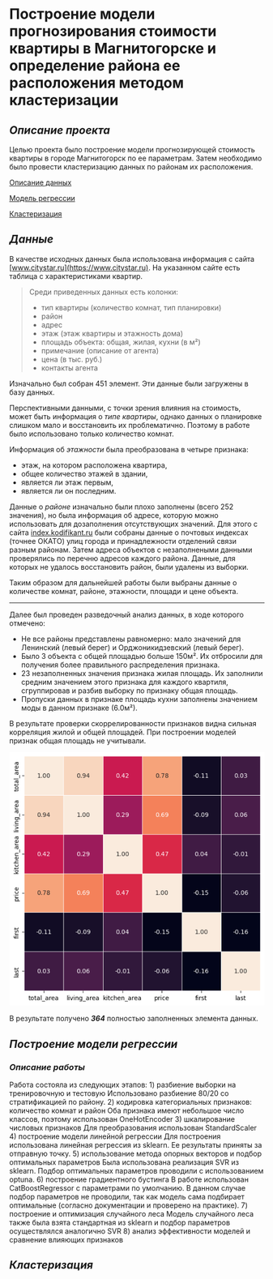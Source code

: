 # Построение модели прогнозирования стоимости квартиры в Магнитогорске и определение района ее расположения методом кластеризации

## *Описание проекта*
Целью проекта было построение модели прогнозирующей стоимость квартиры в городе Магнитогорск по ее параметрам. Затем необходимо было провести кластеризацию данных по районам их расположения.

[Описание данных](#data)

[Модель регрессии](#regression)

[Кластеризация](#clasterization)


## <a id="data">*Данные*</a>
В качестве исходных данных была использована информация с сайта  [www.citystar.ru](https://www.citystar.ru). На указанном сайте есть таблица с характеристиками квартир.

>Среди приведенных данных есть колонки:
>+ тип квартиры (количество комнат, тип планировки)
>+ район
>+ адрес
>+ этаж (этаж квартиры и этажность дома)
>+ площадь объекта: общая, жилая, кухни (в м²)
>+ примечание (описание от агента)
>+ цена (в тыс. руб.)
>+ контакты агента

Изначально был собран 451 элемент. Эти данные были загружены в базу данных.

Перспективными данными, с точки зрения влияния на стоимость, может быть информация о *типе квартиры*, однако данных о планировке слишком мало и восстановить их проблематично. Поэтому в работе было использовано только количество комнат.

Информация об *этажности* была преобразована в четыре признака:
- этаж, на котором расположена квартира,
- общее количество этажей в здании,
- является ли этаж первым,
- является ли он последним.

Данные о *районе* изначально были плохо заполнены (всего 252 значения), но была информация об адресе, которую можно использовать для дозаполнения отсутствующих значений. Для этого с сайта [index.kodifikant.ru](https://index.kodifikant.ru/ru/7400000900000) были собраны данные о почтовых индексах (точнее ОКАТО)  улиц города и принадлежности отделений связи разным районам. Затем адреса объектов с незаполнеными данными проверялись по перечню адресов каждого района. Данные, для которых не удалось восстановить район, были удалены из выборки.

Таким образом для дальнейшей работы были выбраны данные о количестве комнат, районе, этажности, площади и цене объекта.

---

Далее был проведен разведочный анализ данных, в ходе которого отмечено:
+ Не все районы представлены равномерно: мало значений для Ленинский (левый берег) и Орджоникидзевский (левый берег).
+ Было 3 объекта с общей площадью больше 150м².  Их отбросили для получения более правильного распределения признака.
+ 23 незаполненных значения признака жилая площадь. Их заполнили средним значением этого признака для каждого квартиля, сгруппировав и разбив выборку по признаку общая площадь.
+ Пропуски данных в признаке площадь кухни заполнены значением моды в данном признаке (6.0м²).

В результате проверки скоррелированности признаков видна сильная корреляция жилой и общей площадей. При построении моделей признак общая площадь не учитывали.

![Correlation matrix](pics/correlation.png)

В результате получено ***364*** полностью заполненных элемента данных.

## <a id="regression">*Построение модели регрессии*</a>
### *Описание работы*
Работа состояла из следующих этапов:
    1) разбиение выборки на тренировочную и тестовую
Использовано разбиение 80/20 со стратификацией по району.
    2) кодировка категориальных признаков: количество комнат и район
Оба признака имеют небольшое число классов, поэтому использован OneHotEncoder
    3) шкалирование числовых признаков
Для преобразования использован StandardScaler
    4) построение модели линейной регрессии
Для построения использована линейная регрессия из sklearn. Ее результаты приняты за отправную точку.
    5) использование метода опорных векторов и подбор оптимальных параметров
Была использована реализация SVR из sklearn. Подбор оптимальных параметров проводили с использованием optuna.
    6) построение градиентного бустинга
В работе использован CatBoostRegressor с параметрами по умолчанию. В данном случае подбор параметров не проводили, так как модель сама подбирает оптимальные (согласно документации и проверено на практике).
    7) построение и оптимизация случайного леса
Модель случайного леса также была взята стандартная из sklearn и подбор параметров осуществлялся аналогично SVR
    8) анализ эффективности моделей и сравнение влияющих признаков

## <a id="clasterization">*Кластеризация*</a>
